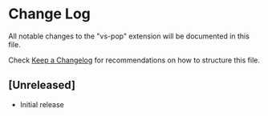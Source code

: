 # Change Log

All notable changes to the "vs-pop" extension will be documented in this file.

Check [Keep a Changelog](http://keepachangelog.com/) for recommendations on how to structure this file.

## [Unreleased]

- Initial release
